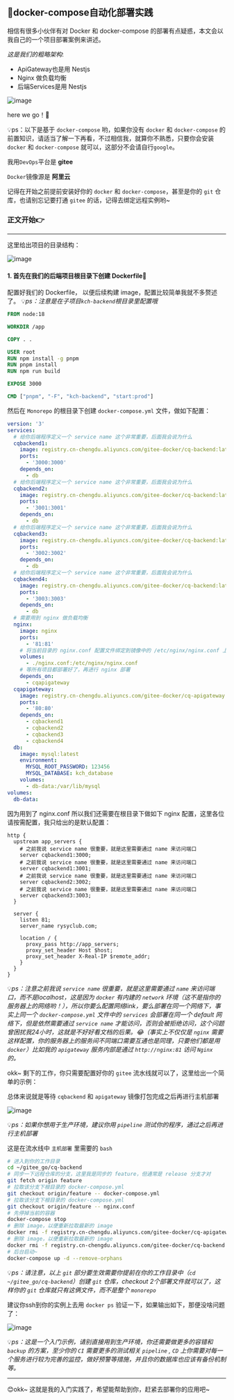 #

## 🚀docker-compose自动化部署实践

相信有很多小伙伴有对 Docker 和 docker-compose 的部署有点疑惑，本文会以我自己的一个项目部署案例来讲述。

*这是我们的粗略架构*:

- ApiGateway也是用 Nestjs
- Nginx 做负载均衡
- 后端Services是用 Nestjs

![image](https://github.com/newObjectccc/newObjectccc.github.io/assets/42132586/602e3994-1e9a-4292-88d5-7de9bce4852b)

here we go！🚀

💡ps：以下是基于 `docker-compose` 哟，如果你没有 `docker` 和 `docker-compose` 的前置知识，请适当了解一下再看，不过相信我，就算你不熟悉，只要你会安装 `docker` 和 `docker-compose` 就可以，这部分不会请自行`google`。

我用`DevOps`平台是 **gitee**

`Docker`镜像源是 **阿里云**

记得在开始之前提前安装好你的 `docker` 和 `docker-compose`，甚至是你的 `git` 仓库，也请别忘记要打通 `gitee` 的话，记得去绑定远程实例哟~

### 正文开始👉

------------------------------------------------

这里给出项目的目录结构：

![image](https://github.com/newObjectccc/newObjectccc.github.io/assets/42132586/46e2d9d3-e0b2-461a-a124-a6883c4c9720)

#### 1. 首先在我们的后端项目根目录下创建 Dockerfile📌

配置好我们的 Dockerfile， 以便后续构建 image，配置比较简单我就不多赘述了。
💡*ps：注意是在子项目`kch-backend`根目录里配置哦*

```Dockerfile
FROM node:18

WORKDIR /app

COPY . .

USER root
RUN npm install -g pnpm
RUN pnpm install
RUN npm run build

EXPOSE 3000

CMD ["pnpm", "-F", "kch-backend", "start:prod"]
```

然后在 `Monorepo` 的根目录下创建 `docker-compose.yml` 文件，做如下配置：

```yaml
version: '3'
services:
  # 给你后端程序定义一个 service name 这个非常重要，后面我会说为什么
  cqbackend1:
    image: registry.cn-chengdu.aliyuncs.com/gitee-docker/cq-backend:latest
    ports:
      - '3000:3000'
    depends_on:
      - db
  # 给你后端程序定义一个 service name 这个非常重要，后面我会说为什么
  cqbackend2:
    image: registry.cn-chengdu.aliyuncs.com/gitee-docker/cq-backend:latest
    ports:
      - '3001:3001'
    depends_on:
      - db
  # 给你后端程序定义一个 service name 这个非常重要，后面我会说为什么
  cqbackend3:
    image: registry.cn-chengdu.aliyuncs.com/gitee-docker/cq-backend:latest
    ports:
      - '3002:3002'
    depends_on:
      - db
  # 给你后端程序定义一个 service name 这个非常重要，后面我会说为什么
  cqbackend4:
    image: registry.cn-chengdu.aliyuncs.com/gitee-docker/cq-backend:latest
    ports:
      - '3003:3003'
    depends_on:
      - db
  # 需要用到 nginx 做负载均衡
  nginx:
    image: nginx
    ports:
      - '81:81'
    # 将当前目录的 nginx.conf 配置文件绑定到镜像中的 /etc/nginx/nginx.conf 上
    volumes:
      - ./nginx.conf:/etc/nginx/nginx.conf
    # 等所有项目都部署好了，再进行 nginx 部署
    depends_on:
      - cqapigateway
  cqapigateway:
    image: registry.cn-chengdu.aliyuncs.com/gitee-docker/cq-apigateway:latest
    ports:
      - '80:80'
    depends_on:
      - cqbackend1
      - cqbackend2
      - cqbackend3
      - cqbackend4
  db:
    image: mysql:latest
    environment:
      MYSQL_ROOT_PASSWORD: 123456
      MYSQL_DATABASE: kch_database
    volumes:
      - db-data:/var/lib/mysql
volumes:
  db-data:

```

因为用到了 nginx.conf 所以我们还需要在根目录下做如下 nginx 配置，这里各位请按需配置，我只给出的是默认配置：

```nginx
http {
  upstream app_servers {
    # 之前我说 service name 很重要，就是这里需要通过 name 来访问端口
    server cqbackend1:3000;
    # 之前我说 service name 很重要，就是这里需要通过 name 来访问端口
    server cqbackend1:3001;
    # 之前我说 service name 很重要，就是这里需要通过 name 来访问端口
    server cqbackend2:3002;
    # 之前我说 service name 很重要，就是这里需要通过 name 来访问端口
    server cqbackend3:3003;
  }

  server {
    listen 81;
    server_name rysyclub.com;

    location / {
      proxy_pass http://app_servers;
      proxy_set_header Host $host;
      proxy_set_header X-Real-IP $remote_addr;
    }
  }
}
```

💡*ps：注意之前我说 `service name` 很重要，就是这里需要通过 `name` 来访问端口，而不是localhost，这是因为 `docker` 有内建的 `network` 环境（这不是指你的服务器上的网络哟！），所以你要么配置网络link，要么部署在同一个网络下，事实上同一个 `docker-compose.yml` 文件中的 `services` 会部署在同一个 default 网络下，但是依然需要通过 `service name` 才能访问，否则会被拒绝访问，这个问题曾困扰我24小时，这就是不好好看文档的后果。😂（事实上不仅仅是 `nginx` 需要这样配置，你的服务器上的服务间不同端口需要互通也是同理，只要他们都是用 `docker`）比如我的 `apigateway` 服务内部是通过 `http://nginx:81` 访问 `Nginx` 的。*

okk~ 剩下的工作，你只需要配置好你的 `gitee` 流水线就可以了，这里给出一个简单的示例：

总体来说就是等待 `cqbackend` 和 `apigateway` 镜像打包完成之后再进行主机部署

![image](https://github.com/newObjectccc/newObjectccc.github.io/assets/42132586/57603283-cedd-4cba-9328-3f030eb6f02a)

💡*ps：如果你想用于生产环境，建议你用 `pipeline` 测试你的程序，通过之后再进行主机部署*

这是在流水线中 `主机部署` 里需要的 `bash`

```bash
# 进入到你的工作目录
cd ~/gitee_go/cq-backend
# 同步一下远程仓库的分支，这里我是同步的 feature，但通常是 release 分支才对
git fetch origin feature
# 拉取该分支下根目录的 docker-compose.yml
git checkout origin/feature -- docker-compose.yml
# 拉取该分支下根目录的 docker-compose.yml
git checkout origin/feature -- nginx.conf
# 先停掉当前的容器
docker-compose stop
# 删除 image，以便重新拉取最新的 image
docker rmi -f registry.cn-chengdu.aliyuncs.com/gitee-docker/cq-apigateway:latest
# 删除 image，以便重新拉取最新的 image
docker rmi -f registry.cn-chengdu.aliyuncs.com/gitee-docker/cq-backend:latest
# 后台启动~
docker-compose up -d --remove-orphans
```

💡*ps：请注意，以上 `git` 部分要生效需要你提前在你的工作目录中（`cd ~/gitee_go/cq-backend`）创建 `git` 仓库，checkout 2个部署文件就可以了，这样你的 `git` 仓库就只有这俩文件，而不是整个 `monorepo`*

建议你ssh到你的实例上去用 `docker ps` 验证一下，如果输出如下，那便没啥问题了：

![image](https://github.com/newObjectccc/newObjectccc.github.io/assets/42132586/32064f66-781b-4ed9-9698-9438f43549db)

💡*ps：这是一个入门示例，请别直接用到生产环境，你还需要做更多的容错和 `backup` 的方案，至少你的 `CI` 需要更多的测试相关 `pipeline` , `CD` 上你需要对每一个服务进行较为完善的监控，做好预警等措施，并且你的数据库也应该有备份机制等。*

------------------------------------------------

😊okk~ 这就是我的入门实践了，希望能帮助到你，赶紧去部署你的应用吧~
